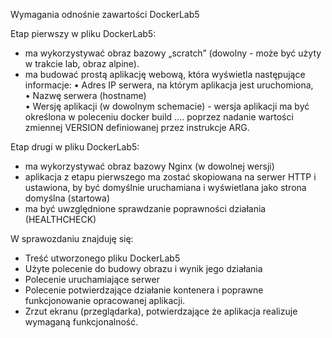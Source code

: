 Wymagania odnośnie zawartości DockerLab5

Etap pierwszy w pliku DockerLab5: 
- ma wykorzystywać obraz bazowy „scratch” (dowolny - może być użyty w trakcie lab, obraz alpine).
- ma budować prostą aplikację webową, która wyświetla następujące informacje:
• Adres IP serwera, na którym aplikacja jest uruchomiona,   
• Nazwę serwera (hostname)  
• Wersję aplikacji (w dowolnym schemacie)  - wersja aplikacji ma być określona w poleceniu docker build …. poprzez nadanie wartości zmiennej VERSION definiowanej przez instrukcje ARG.

Etap drugi w pliku DockerLab5:   
- ma wykorzystywać obraz bazowy Nginx (w dowolnej wersji)
- aplikacja z etapu pierwszego ma zostać skopiowana na serwer HTTP i ustawiona, by być domyślnie uruchamiana i wyświetlana  jako strona domyślna (startowa)
- ma być uwzględnione sprawdzanie poprawności działania (HEALTHCHECK)

W sprawozdaniu znajduję się:
- Treść utworzonego pliku DockerLab5  
- Użyte polecenie do budowy obrazu i wynik jego działania
- Polecenie uruchamiające serwer
- Polecenie potwierdzające działanie kontenera i poprawne funkcjonowanie opracowanej aplikacji.
- Zrzut ekranu (przeglądarka), potwierdzające że aplikacja realizuje 
wymaganą funkcjonalność.

